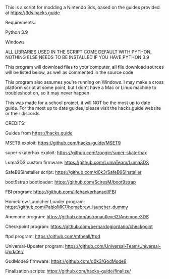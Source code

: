 This is a script for modding a Nintendo 3ds, based on the guides provided at https://3ds.hacks.guide


Requirements:

Python 3.9

Windows

ALL LIBRARIES USED IN THE SCRIPT COME DEFAULT WITH PYTHON, NOTHING ELSE NEEDS TO BE INSTALLED IF YOU HAVE PYTHON 3.9

This program will download files to your computer, all file download sources will be listed below, as well as commented in the source code

This program also assumes you're running on Windows. I may make a cross platform script at some point, but I don't have a Mac or Linux machine to troubleshoot on, so it may never happen

This was made for a school project, it will NOT be the most up to date guide. For the most up to date guides, please visit the hacks.guide website or their discords

CREDITS:

Guides from https://hacks.guide

MSET9 exploit: https://github.com/hacks-guide/MSET9

super-skaterhax exploit: https://github.com/zoogie/super-skaterhax

Luma3DS custom firmware: https://github.com/LumaTeam/Luma3DS

SafeB9SInstaller script: https://github.com/d0k3/SafeB9SInstaller

boot9strap bootloader: https://github.com/SciresM/boot9strap

FBI program: https://github.com/lifehackerhansol/FBI

Homebrew Launcher Loader program: https://github.com/PabloMK7/homebrew_launcher_dummy

Anemone program: https://github.com/astronautlevel2/Anemone3DS

Checkpoint program: https://github.com/bernardogiordano/checkpoint

ftpd program: https://github.com/mtheall/ftpd

Universal-Updater program: https://github.com/Universal-Team/Universal-Updater/

GodMode9 firmware: https://github.com/d0k3/GodMode9

Finalization scripts: https://github.com/hacks-guide/finalize/
